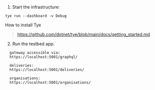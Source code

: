 1. Start the infrastructure:

```
tye run --dashboard -v Debug
```

How to install Tye
> https://github.com/dotnet/tye/blob/main/docs/getting_started.md

2. Run the testbed app.

```
  gateway accessible via:
  https://localhost:5001/graphql/
  
  deliveries:
  https://localhost:5001/deliveries/
  
  organisations:
  https://localhost:5001/organisations/
```